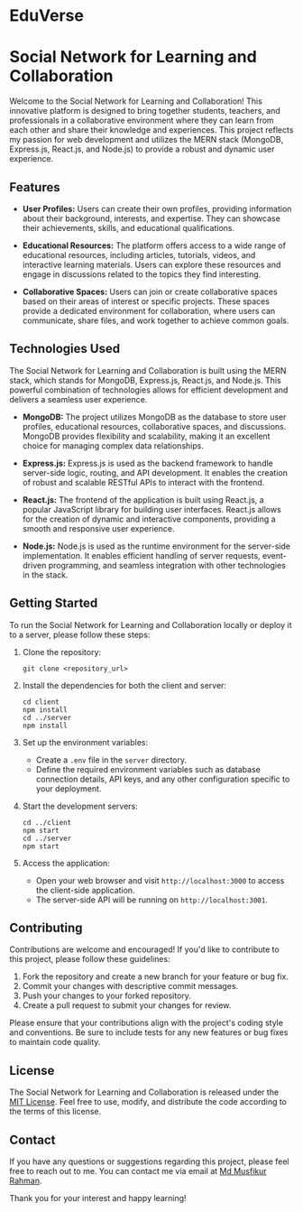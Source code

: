 # EduVerse
# Social Network for Learning and Collaboration

Welcome to the Social Network for Learning and Collaboration! This innovative platform is designed to bring together students, teachers, and professionals in a collaborative environment where they can learn from each other and share their knowledge and experiences. This project reflects my passion for web development and utilizes the MERN stack (MongoDB, Express.js, React.js, and Node.js) to provide a robust and dynamic user experience.

## Features

- **User Profiles:** Users can create their own profiles, providing information about their background, interests, and expertise. They can showcase their achievements, skills, and educational qualifications.

- **Educational Resources:** The platform offers access to a wide range of educational resources, including articles, tutorials, videos, and interactive learning materials. Users can explore these resources and engage in discussions related to the topics they find interesting.

- **Collaborative Spaces:** Users can join or create collaborative spaces based on their areas of interest or specific projects. These spaces provide a dedicated environment for collaboration, where users can communicate, share files, and work together to achieve common goals.

## Technologies Used

The Social Network for Learning and Collaboration is built using the MERN stack, which stands for MongoDB, Express.js, React.js, and Node.js. This powerful combination of technologies allows for efficient development and delivers a seamless user experience.

- **MongoDB:** The project utilizes MongoDB as the database to store user profiles, educational resources, collaborative spaces, and discussions. MongoDB provides flexibility and scalability, making it an excellent choice for managing complex data relationships.

- **Express.js:** Express.js is used as the backend framework to handle server-side logic, routing, and API development. It enables the creation of robust and scalable RESTful APIs to interact with the frontend.

- **React.js:** The frontend of the application is built using React.js, a popular JavaScript library for building user interfaces. React.js allows for the creation of dynamic and interactive components, providing a smooth and responsive user experience.

- **Node.js:** Node.js is used as the runtime environment for the server-side implementation. It enables efficient handling of server requests, event-driven programming, and seamless integration with other technologies in the stack.

## Getting Started

To run the Social Network for Learning and Collaboration locally or deploy it to a server, please follow these steps:

1. Clone the repository:
   ```
   git clone <repository_url>
   ```

2. Install the dependencies for both the client and server:
   ```
   cd client
   npm install
   cd ../server
   npm install
   ```

3. Set up the environment variables:
   - Create a `.env` file in the `server` directory.
   - Define the required environment variables such as database connection details, API keys, and any other configuration specific to your deployment.

4. Start the development servers:
   ```
   cd ../client
   npm start
   cd ../server
   npm start
   ```

5. Access the application:
   - Open your web browser and visit `http://localhost:3000` to access the client-side application.
   - The server-side API will be running on `http://localhost:3001`.

## Contributing

Contributions are welcome and encouraged! If you'd like to contribute to this project, please follow these guidelines:

1. Fork the repository and create a new branch for your feature or bug fix.
2. Commit your changes with descriptive commit messages.
3. Push your changes to your forked repository.
4. Create a pull request to submit your changes for review.

Please ensure that your contributions align with the project's coding style and conventions. Be sure to include tests for any new features or bug fixes to maintain code quality.

## License

The Social Network for Learning and Collaboration is released under the [MIT License](LICENSE). Feel free to use, modify, and distribute the code according to the terms of this license.

## Contact

If you have any questions or suggestions regarding this project, please feel free to reach out to me. You can contact me via email at [Md Musfikur Rahman](mailto:mmrmasum67@gmail.com).

Thank you for your interest and happy learning!

